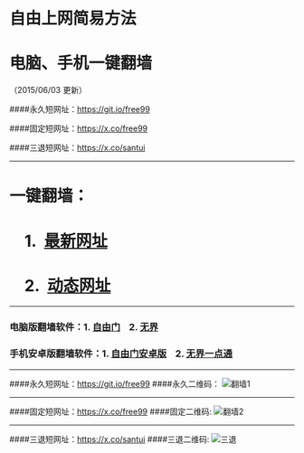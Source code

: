 # 自由上网简易方法
# 电脑、手机一键翻墙
（2015/06/03 更新）

####永久短网址：https://git.io/free99

####固定短网址：https://x.co/free99

####三退短网址：https://x.co/santui

***

#  一键翻墙：

#  &nbsp;&nbsp;&nbsp;&nbsp;1.&nbsp;&nbsp;<a href="https://dwvob1mylz161.cloudfront.net/sjtz.php" target="_blank">最新网址</a>

#  &nbsp;&nbsp;&nbsp;&nbsp;2.&nbsp;&nbsp;<a href="https://x.co/free99" target="_blank">动态网址</a>


***

### 电脑版翻墙软件：1. <a href="https://dwvob1mylz161.cloudfront.net/fga01.php?fid=fg754p.zip" target="_blank">自由门</a>&nbsp;&nbsp;&nbsp;&nbsp;2. <a href="https://dwvob1mylz161.cloudfront.net/fga01.php?fid=u1405.zip" target="_blank">无界</a>

### 手机安卓版翻墙软件：1. <a href="https://dwvob1mylz161.cloudfront.net/fga01.php?fid=fgma32.apk" target="_blank">自由门安卓版</a>&nbsp;&nbsp;&nbsp;&nbsp;2. <a href="https://dwvob1mylz161.cloudfront.net/fga01.php?fid=um3.1.apk" target="_blank">无界一点通</a>

***

####永久短网址：https://git.io/free99
####永久二维码：
![翻墙1](https://dwvob1mylz161.cloudfront.net/pic/yjfq0.png)

***

####固定短网址：https://x.co/free99
####固定二维码:
![翻墙2](https://dwvob1mylz161.cloudfront.net/pic/yjfq1.png)

***

####三退短网址：https://x.co/santui
####三退二维码:
![三退](https://dwvob1mylz161.cloudfront.net/pic/tui1.png)
